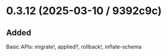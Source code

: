 # 0.3.12 (2025-03-10 / 9392c9c)

## Added

Basic APIs: migrate!, applied?, rollback!, inflate-schema